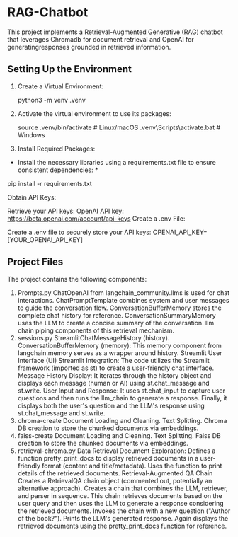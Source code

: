# RAG-Chatbot

This project implements a Retrieval-Augmented Generative (RAG) chatbot that leverages Chromadb for document retrieval and OpenAI for generatingresponses grounded in retrieved information.

## Setting Up the Environment

1. Create a Virtual Environment:

      python3 -m venv .venv


2. Activate the virtual environment to use its packages:

    source .venv/bin/activate  # Linux/macOS
    .venv\Scripts\activate.bat  # Windows
  
3. Install Required Packages:

* Install the necessary libraries using a requirements.txt file to ensure consistent dependencies: *

pip install -r requirements.txt


Obtain API Keys:

Retrieve your API keys:
OpenAI API key: https://beta.openai.com/account/api-keys
Create a .env File:

Create a .env file to securely store your API keys:
OPENAI_API_KEY=[YOUR_OPENAI_API_KEY]

## Project Files

The project contains the following components:

1. Prompts.py
ChatOpenAI from langchain_community.llms is used for chat interactions.
ChatPromptTemplate combines system and user messages to guide the conversation flow.
ConversationBufferMemory stores the complete chat history for reference.
ConversationSummaryMemory uses the LLM to create a concise summary of the conversation.
llm chain piping components of this retrieval mechanism.
2. sessions.py
StreamlitChatMessageHistory (history).
ConversationBufferMemory (memory): This memory component from langchain.memory serves as a wrapper around history.
Streamlit User Interface (UI)
Streamlit Integration: The code utilizes the Streamlit framework (imported as st) to create a user-friendly chat interface.
Message History Display: It iterates through the history object and displays each message (human or AI) using st.chat_message and st.write.
User Input and Response: It uses st.chat_input to capture user questions and then runs the llm_chain to generate a response. Finally, it displays both the user's question and the LLM's response using st.chat_message and st.write.
3. chroma-create
Document Loading and Cleaning.
Text Splitting.
Chroma DB creation to store the chunked documents via embeddings.
4. faiss-create
Document Loading and Cleaning.
Text Splitting.
Faiss DB creation to store the chunked documents via embeddings.
5. retrieval-chroma.py
Data Retrieval
Document Exploration:
Defines a function pretty_print_docs to display retrieved documents in a user-friendly format (content and title/metadata).
Uses the function to print details of the retrieved documents.
Retrieval-Augmented QA Chain
Creates a RetrievalQA chain object (commented out, potentially an alternative approach).
Creates a chain that combines the LLM, retriever, and parser in sequence. This chain retrieves documents based on the user query and then uses the LLM to generate a response considering the retrieved documents.
Invokes the chain with a new question ("Author of the book?").
Prints the LLM's generated response.
Again displays the retrieved documents using the pretty_print_docs function for reference.
